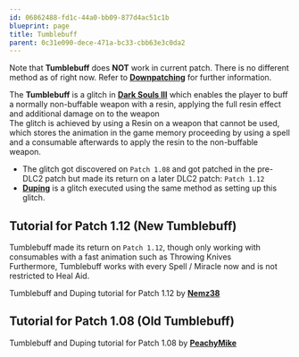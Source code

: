 ```yaml
---
id: 06862488-fd1c-44a0-bb09-877d4ac51c1b
blueprint: page
title: Tumblebuff
parent: 0c31e090-dece-471a-bc33-cbb63e3c0da2
---
```

Note that **Tumblebuff** does **NOT** work in current patch. There is no different method as of right now. Refer to **[Downpatching](/darksouls3/downpatching)** for further information.

The **Tumblebuff** is a glitch in **[Dark Souls III](/darksouls3)** which enables the player to buff a normally non-buffable weapon with a resin, applying the full resin effect and additional damage on to the weapon\
The glitch is achieved by using a Resin on a weapon that cannot be used, which stores the animation in the game memory proceeding by using a spell and a consumable afterwards to apply the resin to the non-buffable weapon.

- The glitch got discovered on `Patch 1.08` and got patched in the pre-DLC2 patch but made its return on a later DLC2 patch: `Patch 1.12`
- **[Duping](/darksouls3/duping)** is a glitch executed using the same method as setting up this glitch.

## Tutorial for Patch 1.12 (New Tumblebuff)

Tumblebuff made its return on `Patch 1.12`, though only working with consumables with a fast animation such as Throwing Knives\
Furthermore, Tumblebuff works with every Spell / Miracle now and is not restricted to Heal Aid.

Tumblebuff and Duping tutorial for Patch 1.12 by **[Nemz38](//twitch.tv/nemz38)**

## Tutorial for Patch 1.08 (Old Tumblebuff)

Tumblebuff and Duping tutorial for Patch 1.08 by **[PeachyMike](//youtube.com/channel/UCr2ZxaDmvfzIOr_5PE20EEA)**
